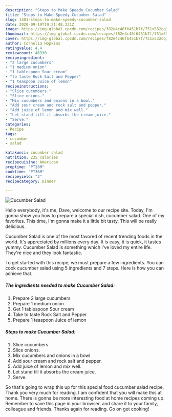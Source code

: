 ```yaml
---
description: "Steps to Make Speedy Cucumber Salad"
title: "Steps to Make Speedy Cucumber Salad"
slug: 1401-steps-to-make-speedy-cucumber-salad
date: 2020-09-19T19:21:48.221Z
image: https://img-global.cpcdn.com/recipes/f82e4c46f6451b7f/751x532cq70/cucumber-salad-recipe-main-photo.jpg
thumbnail: https://img-global.cpcdn.com/recipes/f82e4c46f6451b7f/751x532cq70/cucumber-salad-recipe-main-photo.jpg
cover: https://img-global.cpcdn.com/recipes/f82e4c46f6451b7f/751x532cq70/cucumber-salad-recipe-main-photo.jpg
author: Cornelia Hopkins
ratingvalue: 4.4
reviewcount: 46330
recipeingredient:
- "2 large cucumbers"
- "1 medium onion"
- "1 tablespoon Sour cream"
- "to taste Rock Salt and Pepper"
- "1 teaspoon Juice of lemon"
recipeinstructions:
- "Slice cucumbers."
- "Slice onions."
- "Mix cucumbers and onions in a bowl."
- "Add sour cream and rock salt and pepper."
- "Add juice of lemon and mix well."
- "Let stand till it absorbs the cream juice."
- "Serve."
categories:
- Recipe
tags:
- cucumber
- salad

katakunci: cucumber salad 
nutrition: 235 calories
recipecuisine: American
preptime: "PT28M"
cooktime: "PT36M"
recipeyield: "2"
recipecategory: Dinner

---
```



![Cucumber Salad](https://img-global.cpcdn.com/recipes/f82e4c46f6451b7f/751x532cq70/cucumber-salad-recipe-main-photo.jpg)

Hello everybody, it's me, Dave, welcome to our recipe site. Today, I'm gonna show you how to prepare a special dish, cucumber salad. One of my favorites. This time, I'm gonna make it a little bit tasty. This will be really delicious.



Cucumber Salad is one of the most favored of recent trending foods in the world. It's appreciated by millions every day. It is easy, it is quick, it tastes yummy. Cucumber Salad is something which I've loved my entire life. They're nice and they look fantastic.


To get started with this recipe, we must prepare a few ingredients. You can cook cucumber salad using 5 ingredients and 7 steps. Here is how you can achieve that.

<!--inarticleads1-->

##### The ingredients needed to make Cucumber Salad:

1. Prepare 2 large cucumbers
1. Prepare 1 medium onion
1. Get 1 tablespoon Sour cream
1. Take to taste Rock Salt and Pepper
1. Prepare 1 teaspoon Juice of lemon




<!--inarticleads2-->

##### Steps to make Cucumber Salad:

1. Slice cucumbers.
1. Slice onions.
1. Mix cucumbers and onions in a bowl.
1. Add sour cream and rock salt and pepper.
1. Add juice of lemon and mix well.
1. Let stand till it absorbs the cream juice.
1. Serve.




So that's going to wrap this up for this special food cucumber salad recipe. Thank you very much for reading. I am confident that you will make this at home. There is gonna be more interesting food at home recipes coming up. Remember to save this page in your browser, and share it to your family, colleague and friends. Thanks again for reading. Go on get cooking!
